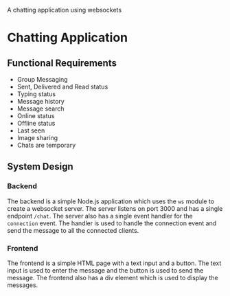 A chatting application using websockets

# Chatting Application

## Functional Requirements

- Group Messaging
- Sent, Delivered and Read status
- Typing status
- Message history
- Message search
- Online status
- Offline status
- Last seen
- Image sharing
- Chats are temporary

## System Design

### Backend

The backend is a simple Node.js application which uses the `ws` module to create a websocket server. The server listens on port 3000 and has a single endpoint `/chat`. The server also has a single event handler for the `connection` event. The handler is used to handle the connection event and send the message to all the connected clients.

### Frontend

The frontend is a simple HTML page with a text input and a button. The text input is used to enter the message and the button is used to send the message. The frontend also has a div element which is used to display the messages.
